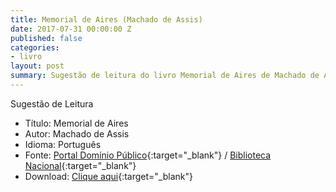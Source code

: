 ```yaml
---
title: Memorial de Aires (Machado de Assis)
date: 2017-07-31 00:00:00 Z
published: false
categories:
- livro
layout: post
summary: Sugestão de leitura do livro Memorial de Aires de Machado de Assis.
---
```


Sugestão de Leitura

* Título: Memorial de Aires
* Autor: Machado de Assis
* Idioma: Português
* Fonte: [Portal Domínio Público][PDP]{:target="_blank"} <i class="fa fa-external-link" aria-hidden="true"></i> / [Biblioteca Nacional][BN]{:target="_blank"} <i class="fa fa-external-link" aria-hidden="true"></i>
* Download: [Clique aqui][DOWNLOAD]{:target="_blank"} <i class="fa fa-external-link" aria-hidden="true"></i>

[DOWNLOAD]: http://www.dominiopublico.gov.br/pesquisa/DetalheObraForm.do?select_action=&co_obra=2037
[PDP]: http://www.dominiopublico.gov.br
[BN]: https://www.bn.gov.br/
